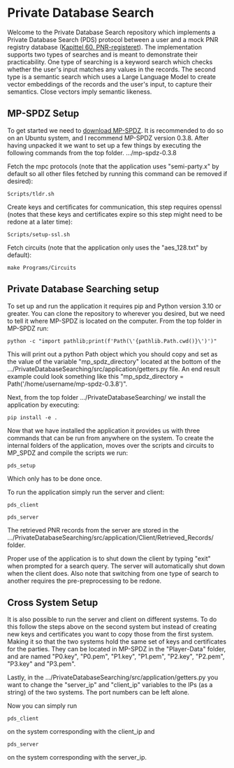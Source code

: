 # Private Database Search

Welcome to the Private Database Search repository which implements a Private Database Search (PDS) protocol between
a user and a mock PNR registry database ([Kapittel 60. PNR-registeret](https://lovdata.no/dokument/SF/forskrift/2013-09-20-1097/kap60#kap60)). The implementation supports two types of searches
and is meant to demonstrate their practicability. One type of searching is a keyword search which checks 
whether the user's input matches any values in the records. The second type is a semantic search which uses a Large Language Model 
to create vector embeddings of the records and the user's input, to capture their semantics. Close vectors imply semantic likeness.

## MP-SPDZ Setup

To get started we need to [download MP-SPDZ](https://github.com/data61/MP-SPDZ/releases). It is recommended to do so on an Ubuntu system, and
I recommend MP-SPDZ version 0.3.8. After having unpacked it we want to set up a few things by executing the following commands
from the top folder. .../mp-spdz-0.3.8

Fetch the mpc protocols (note that the application uses "semi-party.x" by default so all other files fetched by running this command can be removed if desired):
```
Scripts/tldr.sh
```

Create keys and certificates for communication, this step requires openssl (notes that these keys and certificates expire so this step might need to be redone at a later time):
```
Scripts/setup-ssl.sh
```

Fetch circuits (note that the application only uses the "aes_128.txt" by default):
```
make Programs/Circuits
```

## Private Database Searching setup

To set up and run the application it requires pip and Python version 3.10 or greater. You can clone the repository to wherever you desired,
but we need to tell it where MP-SPDZ is located on the computer. From the top folder in MP-SPDZ run:
```
python -c "import pathlib;print(f'Path(\'{pathlib.Path.cwd()}\')')"
```

This will print out a python Path object which you should copy and set as the value of the variable "mp_spdz_directory" located at the bottom of the .../PrivateDatabaseSearching/src/application/getters.py
file. An end result example could look something like this "mp_spdz_directory = Path('/home/username/mp-spdz-0.3.8')".

Next, from the top folder .../PrivateDatabaseSearching/ we install the application by executing:
```
pip install -e .
```

Now that we have installed the application it provides us with three commands that can be run from anywhere on the system. To create the internal folders of the application, moves over the scripts and circuits to MP_SPDZ and compile the scripts we run:

```
pds_setup
```
Which only has to be done once.

To run the application simply run the server and client:
```
pds_client
```
```
pds_server
```
The retrieved PNR records from the server are stored in the .../PrivateDatabaseSearching/src/application/Client/Retrieved_Records/ folder.

Proper use of the application is to shut down the client by typing "exit" when prompted for a search query. The server will automatically shut down when the client does. Also note that switching from one type of search to another requires the pre-preprocessing to be redone.

## Cross System Setup

It is also possible to run the server and client on different systems. To do this follow the steps above on the second system but instead of creating 
new keys and certificates you want to copy those from the first system. Making it so that the two systems hold the same set of keys and certificates 
for the parties. They can be located in MP-SPDZ in the "Player-Data" folder, and are named "P0.key", "P0.pem", "P1.key", "P1.pem", "P2.key", "P2.pem", "P3.key" and "P3.pem".

Lastly, in the .../PrivateDatabaseSearching/src/application/getters.py you want to change the "server_ip" and "client_ip" variables to the IPs (as a string) of the two systems.
The port numbers can be left alone.

Now you can simply run 
```
pds_client
```
on the system corresponding with the client_ip 
and 
```
pds_server
```
on the system corresponding with the server_ip.
